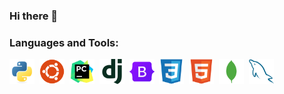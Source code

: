 ### Hi there 👋

<!--
**ElveeBolt/ElveeBolt** is a ✨ _special_ ✨ repository because its `README.md` (this file) appears on your GitHub profile.

Here are some ideas to get you started:

- 🔭 I’m currently working on ...
- 🌱 I’m currently learning ...
- 👯 I’m looking to collaborate on ...
- 🤔 I’m looking for help with ...
- 💬 Ask me about ...
- 📫 How to reach me: ...
- 😄 Pronouns: ...
- ⚡ Fun fact: ...
-->

### Languages and Tools:
<img src="https://github.com/devicons/devicon/blob/master/icons/python/python-original.svg"  title="Python" alt="PYTHON" width="40" height="40"/>&nbsp;
<img src="https://github.com/devicons/devicon/blob/master/icons/ubuntu/ubuntu-plain.svg"  title="Ubuntu" alt="UBUNTU" width="40" height="40"/>&nbsp;
<img src="https://github.com/devicons/devicon/blob/master/icons/pycharm/pycharm-original.svg"  title="PYcharm" alt="PYCHARM" width="40" height="40"/>&nbsp;
<img src="https://github.com/devicons/devicon/blob/master/icons/django/django-plain.svg"  title="Django" alt="DJANGO" width="40" height="40"/>&nbsp;
<img src="https://github.com/devicons/devicon/blob/master/icons/bootstrap/bootstrap-original.svg"  title="Bootstrap" alt="BOOTSTRAP" width="40" height="40"/>&nbsp;
<img src="https://github.com/devicons/devicon/blob/master/icons/css3/css3-original.svg"  title="CSS3" alt="CSS" width="40" height="40"/>&nbsp;
<img src="https://github.com/devicons/devicon/blob/master/icons/html5/html5-original.svg" title="HTML5" alt="HTML" width="40" height="40"/>&nbsp;
<img src="https://github.com/devicons/devicon/blob/master/icons/mongodb/mongodb-plain.svg" title="MongoDB"  alt="MongoDB" width="40" height="40"/>&nbsp;
<img src="https://github.com/devicons/devicon/blob/master/icons/mysql/mysql-plain.svg" title="MySQL"  alt="MySQL" width="40" height="40"/>&nbsp;


